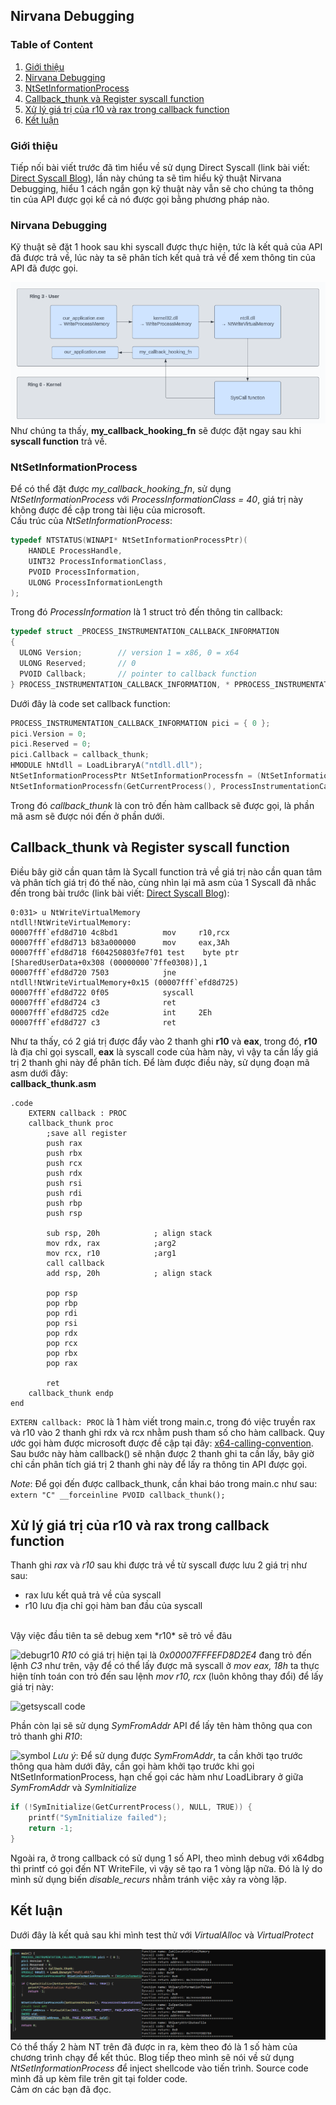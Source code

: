## Nirvana Debugging

### Table of Content
1. [Giới thiệu](#giới-thiệu)
2. [Nirvana Debugging](#nirvana-debugging1)
3. [NtSetInformationProcess](#ntsetinformationprocess)
4. [Callback_thunk và Register syscall function](#callback-register)
5. [Xử lý giá trị của r10 và rax trong callback function](#xử-lý-r10-rax)
5. [Kết luận](#kết-luận)

### Giới thiệu <a name = "giới-thiệu"></a>
Tiếp nối bài viết trước đã tìm hiểu về sử dụng Direct Syscall (link bài viết: [Direct Syscall Blog](https://github.com/vuongle-vigo/WinMalHack-Blog/blob/main/Bypass%20AV%20Hook%20-%20Direct%20Syscall/Bypass%20AV%20Hooking%20with%20Direct%20Syscall.md)), lần này chúng ta sẽ tìm hiểu kỹ thuật Nirvana Debugging, hiểu 1 cách ngắn gọn kỹ thuật này vẫn sẽ cho chúng ta thông tin của API được gọi kể cả nó được gọi bằng phương pháp nào.

### Nirvana Debugging <a name = "nirvana-debugging1"></a>
Kỹ thuật sẽ đặt 1 hook sau khi syscall được thực hiện, tức là kết quả của API đã được trả về, lúc này ta sẽ phân tích kết quả trả về để xem thông tin của API đã được gọi.

![Flow call API and return callback](images/map.png)
</br>
Như chúng ta thấy, **my_callback_hooking_fn** sẽ được đặt ngay sau khi **syscall function** trả về. 

### NtSetInformationProcess
Để có thể đặt được *my_callback_hooking_fn*, sử dụng *NtSetInformationProcess* với *ProcessInformationClass = 40*, giá trị này không được đề cập trong tài liệu của microsoft.
</br>
Cấu trúc của *NtSetInformationProcess*:
```c
typedef NTSTATUS(WINAPI* NtSetInformationProcessPtr)(
	HANDLE ProcessHandle,
	UINT32 ProcessInformationClass,
	PVOID ProcessInformation,
	ULONG ProcessInformationLength
);
```
Trong đó *ProcessInformation* là 1 struct trỏ đến thông tin callback:
```c
typedef struct _PROCESS_INSTRUMENTATION_CALLBACK_INFORMATION 
{
  ULONG Version;		// version 1 = x86, 0 = x64
  ULONG Reserved;		// 0
  PVOID Callback;		// pointer to callback function
} PROCESS_INSTRUMENTATION_CALLBACK_INFORMATION, * PPROCESS_INSTRUMENTATION_CALLBACK_INFORMATION;

```
Dưới đây là code set callback function:
```c
PROCESS_INSTRUMENTATION_CALLBACK_INFORMATION pici = { 0 };
pici.Version = 0;
pici.Reserved = 0;
pici.Callback = callback_thunk;
HMODULE hNtdll = LoadLibraryA("ntdll.dll");
NtSetInformationProcessPtr NtSetInformationProcessfn = (NtSetInformationProcessPtr)GetProcAddress(hNtdll, "NtSetInformationProcess");
NtSetInformationProcessfn(GetCurrentProcess(), ProcessInstrumentationCallback, &pici, sizeof(pici));
```
Trong đó *callback_thunk* là con trỏ đến hàm callback sẽ được gọi, là phần mã asm sẽ được nói đến ở phần dưới.

## Callback_thunk và Register syscall function <a name = "callback-register"></a>
Điều bây giờ cần quan tâm là Sycall function trả về giá trị nào cần quan tâm và 
phân tích giá trị đó thế nào, cùng nhìn lại mã asm của 1 Syscall đã nhắc đến trong bài trước  (link bài viết: [Direct Syscall Blog](https://github.com/vuongle-vigo/WinMalHack-Blog/blob/main/Bypass%20AV%20Hook%20-%20Direct%20Syscall/Bypass%20AV%20Hooking%20with%20Direct%20Syscall.md)):
</br>
```
0:031> u NtWriteVirtualMemory
ntdll!NtWriteVirtualMemory:
00007fff`efd8d710 4c8bd1          mov     r10,rcx
00007fff`efd8d713 b83a000000      mov     eax,3Ah
00007fff`efd8d718 f604250803fe7f01 test    byte ptr [SharedUserData+0x308 (00000000`7ffe0308)],1
00007fff`efd8d720 7503            jne     ntdll!NtWriteVirtualMemory+0x15 (00007fff`efd8d725)
00007fff`efd8d722 0f05            syscall
00007fff`efd8d724 c3              ret
00007fff`efd8d725 cd2e            int     2Eh
00007fff`efd8d727 c3              ret
```
Như ta thấy, có 2 giá trị được đẩy vào 2 thanh ghi **r10** và **eax**, trong đó, **r10** là địa chỉ gọi syscall, **eax** là syscall code của hàm này, vì vậy ta cần lấy giá trị 2 thanh
ghi này để phân tích. Để làm được điều này, sử dụng đoạn mã asm dưới đây:
</br>
**callback_thunk.asm**
```
.code
    EXTERN callback : PROC
	callback_thunk proc
        ;save all register
		push rax       
        push rbx       
        push rcx       
        push rdx       
        push rsi       
        push rdi       
        push rbp       
        push rsp

        sub rsp, 20h            ; align stack
        mov rdx, rax            ;arg2
        mov rcx, r10            ;arg1
        call callback
        add rsp, 20h            ; align stack

        pop rsp        
        pop rbp        
        pop rdi        
        pop rsi        
        pop rdx        
        pop rcx        
        pop rbx        
        pop rax

		ret
	callback_thunk endp
end
```
```EXTERN callback: PROC``` là 1 hàm viết trong main.c, trong đó việc truyền rax và r10 vào 2 thanh ghi rdx và rcx nhằm push tham số cho hàm callback. Quy ước gọi hàm được microsoft được đề cập tại đây: 
[x64-calling-convention](https://learn.microsoft.com/en-us/cpp/build/x64-calling-convention?view=msvc-170). Sau bước này hàm callback() sẽ nhận được 2 thanh ghi ta cần lấy, bây giờ chỉ cần phân tích giá trị
2 thanh ghi này để lấy ra thông tin API được gọi.

*Note*: Để gọi đến được callback_thunk, cần khai báo trong main.c như sau: 
</br>
```extern "C" __forceinline PVOID callback_thunk();```

## Xử lý giá trị của r10 và rax trong callback function <a name = "xử-lý-r10-rax"></a>
Thanh ghi *rax* và *r10* sau khi được trả về từ syscall được lưu 2 giá trị như sau:
</br>
- rax lưu kết quả trả về của syscall</br>
- r10 lưu địa chỉ gọi hàm ban đầu của syscall
</br>
Vậy việc đầu tiên ta sẽ debug xem *r10* sẽ trỏ về đâu

![debugr10](images/debugr10.png)
*R10* có giá trị hiện tại là *0x00007FFFEFD8D2E4* đang trỏ đến lệnh *C3* như trên, vậy để có thể lấy được mã syscall ở *mov eax, 18h* ta thực hiện tính toán con trỏ đến sau lệnh *mov r10, rcx* (luôn không
	thay đổi) để lấy giá trị này:

![getsyscall code](images/getsyscallcode.png)

Phần còn lại sẽ sử dụng *SymFromAddr* API để lấy tên hàm thông qua con trỏ thanh ghi *R10*:

![symbol](images/symbol.png)
*Lưu ý*: Để sử dụng được *SymFromAddr*, ta cần khởi tạo trước thông qua hàm dưới đây, cần gọi hàm khởi tạo trước khi gọi NtSetInformationProcess, hạn chế gọi các hàm như LoadLibrary ở giữa *SymFromAddr* và *SymInitialize*
```c
if (!SymInitialize(GetCurrentProcess(), NULL, TRUE)) {
	printf("SymInitialize failed");
	return -1;
}
```
Ngoài ra, ở trong callback có sử dụng 1 số API, theo mình debug với x64dbg thì printf có gọi đến NT WriteFile, vì vậy sẽ tạo ra 1 vòng lặp nữa. Đó là lý do mình sử dụng 
biến *disable_recurs* nhằm tránh việc xảy ra vòng lặp.
## Kết luận <a name = "kết-luận"></a>
Dưới đây là kết quả sau khi mình test thử với *VirtualAlloc* và *VirtualProtect*

![result](images/result.png)
Có thể thấy 2 hàm NT trên đã được in ra, kèm theo đó là 1 số hàm của chương trình chạy để kết thúc. Blog tiếp theo mình sẽ nói về sử dụng *NtSetInformationProcess* để inject shellcode vào tiến trình.
Source code mình đã up kèm file trên git tại folder code.
</br>Cảm ơn các bạn đã đọc.